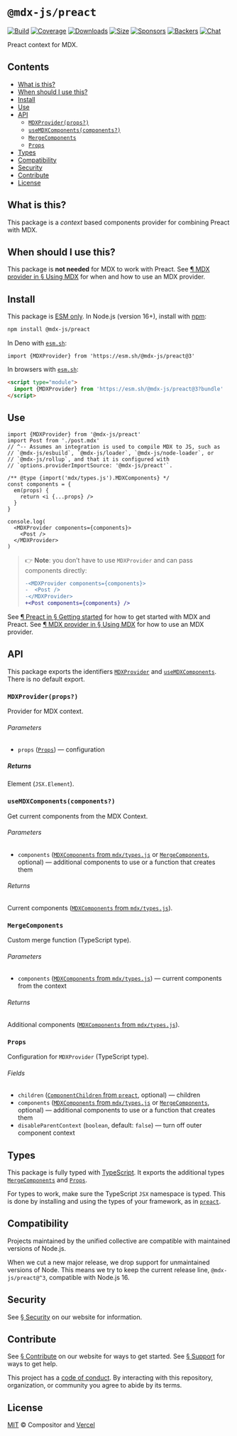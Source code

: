 # `@mdx-js/preact`

[![Build][build-badge]][build]
[![Coverage][coverage-badge]][coverage]
[![Downloads][downloads-badge]][downloads]
[![Size][size-badge]][size]
[![Sponsors][sponsors-badge]][collective]
[![Backers][backers-badge]][collective]
[![Chat][chat-badge]][chat]

Preact context for MDX.

<!-- more -->

## Contents

* [What is this?](#what-is-this)
* [When should I use this?](#when-should-i-use-this)
* [Install](#install)
* [Use](#use)
* [API](#api)
  * [`MDXProvider(props?)`](#mdxproviderprops)
  * [`useMDXComponents(components?)`](#usemdxcomponentscomponents)
  * [`MergeComponents`](#mergecomponents)
  * [`Props`](#props)
* [Types](#types)
* [Compatibility](#compatibility)
* [Security](#security)
* [Contribute](#contribute)
* [License](#license)

## What is this?

This package is a *context* based components provider for combining Preact with
MDX.

## When should I use this?

This package is **not needed** for MDX to work with Preact.
See [¶ MDX provider in § Using MDX][use-provider] for when and how to use an MDX
provider.

## Install

This package is [ESM only][esm].
In Node.js (version 16+), install with [npm][]:

```sh
npm install @mdx-js/preact
```

In Deno with [`esm.sh`][esmsh]:

```tsx
import {MDXProvider} from 'https://esm.sh/@mdx-js/preact@3'
```

In browsers with [`esm.sh`][esmsh]:

```html
<script type="module">
  import {MDXProvider} from 'https://esm.sh/@mdx-js/preact@3?bundle'
</script>
```

## Use

```tsx
import {MDXProvider} from '@mdx-js/preact'
import Post from './post.mdx'
// ^-- Assumes an integration is used to compile MDX to JS, such as
// `@mdx-js/esbuild`, `@mdx-js/loader`, `@mdx-js/node-loader`, or
// `@mdx-js/rollup`, and that it is configured with
// `options.providerImportSource: '@mdx-js/preact'`.

/** @type {import('mdx/types.js').MDXComponents} */
const components = {
  em(props) {
    return <i {...props} />
  }
}

console.log(
  <MDXProvider components={components}>
    <Post />
  </MDXProvider>
)
```

> 👉 **Note**: you don’t have to use `MDXProvider` and can pass components
> directly:
>
> ```diff
> -<MDXProvider components={components}>
> -  <Post />
> -</MDXProvider>
> +<Post components={components} />
> ```

See [¶ Preact in § Getting started][start-preact] for how to get started with
MDX and Preact.
See [¶ MDX provider in § Using MDX][use-provider] for how to use an MDX
provider.

## API

This package exports the identifiers [`MDXProvider`][api-mdx-provider] and
[`useMDXComponents`][api-use-mdx-components].
There is no default export.

### `MDXProvider(props?)`

Provider for MDX context.

###### Parameters

* `props` ([`Props`][api-props])
  — configuration

##### Returns

Element (`JSX.Element`).

### `useMDXComponents(components?)`

Get current components from the MDX Context.

###### Parameters

* `components` ([`MDXComponents` from `mdx/types.js`][mdx-types-components]
  or [`MergeComponents`][api-merge-components], optional)
  — additional components to use or a function that creates them

###### Returns

Current components ([`MDXComponents` from
`mdx/types.js`][mdx-types-components]).

### `MergeComponents`

Custom merge function (TypeScript type).

###### Parameters

* `components` ([`MDXComponents` from `mdx/types.js`][mdx-types-components])
  — current components from the context

###### Returns

Additional components ([`MDXComponents` from
`mdx/types.js`][mdx-types-components]).

### `Props`

Configuration for `MDXProvider` (TypeScript type).

###### Fields

* `children` ([`ComponentChildren` from `preact`][preact-component-children],
  optional)
  — children
* `components` ([`MDXComponents` from `mdx/types.js`][mdx-types-components]
  or [`MergeComponents`][api-merge-components], optional)
  — additional components to use or a function that creates them
* `disableParentContext` (`boolean`, default: `false`)
  — turn off outer component context

## Types

This package is fully typed with [TypeScript][].
It exports the additional types [`MergeComponents`][api-merge-components] and
[`Props`][api-props].

For types to work, make sure the TypeScript `JSX` namespace is typed.
This is done by installing and using the types of your framework, as in
[`preact`](https://github.com/preactjs/preact).

## Compatibility

Projects maintained by the unified collective are compatible with maintained
versions of Node.js.

When we cut a new major release, we drop support for unmaintained versions of
Node.
This means we try to keep the current release line, `@mdx-js/preact@^3`,
compatible with Node.js 16.

## Security

See [§ Security][security] on our website for information.

## Contribute

See [§ Contribute][contribute] on our website for ways to get started.
See [§ Support][support] for ways to get help.

This project has a [code of conduct][coc].
By interacting with this repository, organization, or community you agree to
abide by its terms.

## License

[MIT][] © Compositor and [Vercel][]

[build-badge]: https://github.com/mdx-js/mdx/workflows/main/badge.svg

[build]: https://github.com/mdx-js/mdx/actions

[coverage-badge]: https://img.shields.io/codecov/c/github/mdx-js/mdx/main.svg

[coverage]: https://codecov.io/github/mdx-js/mdx

[downloads-badge]: https://img.shields.io/npm/dm/@mdx-js/preact.svg

[downloads]: https://www.npmjs.com/package/@mdx-js/preact

[size-badge]: https://img.shields.io/bundlejs/size/@mdx-js/preact

[size]: https://bundlejs.com/?q=@mdx-js/preact

[sponsors-badge]: https://opencollective.com/unified/sponsors/badge.svg

[backers-badge]: https://opencollective.com/unified/backers/badge.svg

[collective]: https://opencollective.com/unified

[chat-badge]: https://img.shields.io/badge/chat-discussions-success.svg

[chat]: https://github.com/mdx-js/mdx/discussions

[npm]: https://docs.npmjs.com/cli/install

[contribute]: https://mdxjs.com/community/contribute/

[support]: https://mdxjs.com/community/support/

[coc]: https://github.com/mdx-js/.github/blob/main/code-of-conduct.md

[mit]: https://github.com/mdx-js/mdx/blob/main/packages/preact/license

[vercel]: https://vercel.com

[start-preact]: https://mdxjs.com/getting-started/#preact

[use-provider]: https://mdxjs.com/docs/using-mdx/#mdx-provider

[esm]: https://gist.github.com/sindresorhus/a39789f98801d908bbc7ff3ecc99d99c

[esmsh]: https://esm.sh

[security]: https://mdxjs.com/getting-started/#security

[typescript]: https://www.typescriptlang.org

[mdx-types-components]: https://github.com/DefinitelyTyped/DefinitelyTyped/blob/HEAD/types/mdx/types.d.ts#L65

[preact-component-children]: https://github.com/preactjs/preact/blob/main/src/index.d.ts#L53

[api-mdx-provider]: #mdxproviderprops

[api-merge-components]: #mergecomponents

[api-props]: #props

[api-use-mdx-components]: #usemdxcomponentscomponents
